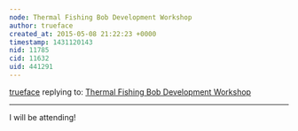 ```yaml
---
node: Thermal Fishing Bob Development Workshop
author: trueface
created_at: 2015-05-08 21:22:23 +0000
timestamp: 1431120143
nid: 11785
cid: 11632
uid: 441291
---
```




[trueface](../profile/trueface) replying to: [Thermal Fishing Bob Development Workshop](../notes/kgrevera/05-05-2015/thermal-fishing-bob-development-workshop)

----
I will be attending!